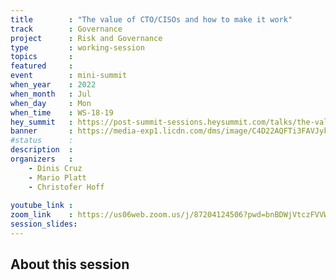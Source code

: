 ```yaml
---
title        : "The value of CTO/CISOs and how to make it work"
track        : Governance
project      : Risk and Governance
type         : working-session
topics       : 
featured     :
event        : mini-summit
when_year    : 2022
when_month   : Jul
when_day     : Mon
when_time    : WS-18-19
hey_summit   : https://post-summit-sessions.heysummit.com/talks/the-value-of-cto-cisos-and-how-to-make-it-work/
banner       : https://media-exp1.licdn.com/dms/image/C4D22AQFTi3FAVJykYQ/feedshare-shrink_2048_1536/0/1655743255679?e=1658361600&v=beta&t=YXeD8lCnQRpfUpn5Peiwq2xTg8_WofCFAAWNwXQH5vM
#status      : 
description  :
organizers   :
    - Dinis Cruz
    - Mario Platt
    - Christofer Hoff
   
youtube_link : 
zoom_link    : https://us06web.zoom.us/j/87204124506?pwd=bnBDWjVtczFVVWc3RTQzZDFSdEZHdz09
session_slides:
---
```



## About this session
